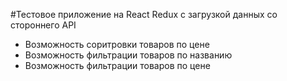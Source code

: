 #Тестовое приложение на React Redux с загрузкой данных со стороннего API

- Возможность соритровки товаров по цене
- Возможность фильтрации товаров по названию
- Возможность фильтрации товаров по цене
